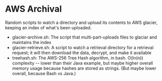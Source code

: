 # AWS Archival

Random scripts to watch a directory and upload its contents to AWS glacier, keeping an index of what's been uploaded.


* glacier-archive.sh: The script that multi-part-uploads files to glaciar and maintains the index
* glacier-retrieve.sh: A script to watch a retrieval directory for a retrieval request; it will then download the data, decrypt, and make it available
* treehash.sh: The AWS-256 Tree Hash algorithm, in bash. O(ln(n)) complexity -- lower than their Java example, but maybe higher overall memory usage because hashes are stored as strings. (But maybe lower overall, because Bash vs Java.)
